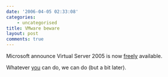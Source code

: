 ```yaml
---
date: '2006-04-05 02:33:08'
categories:
    - uncategorised
title: VMware beware
layout: post
comments: true
---
```


Microsoft announce Virtual Server 2005 is now
[freely](http://www.microsoft.com/windowsserversystem/virtualserver/evaluation/news/bulletins/vs05pricing.mspx)
available.

Whatever [you](http://www.vmware.com/products/server/) can do, we can do
(but a bit later).
